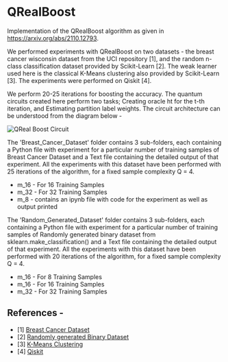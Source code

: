 # QRealBoost
Implementation of the QRealBoost algorithm as given in https://arxiv.org/abs/2110.12793.

We performed experiments with QRealBoost on two datasets - the breast cancer wisconsin dataset from the UCI
repository [1], and the random n-class classification dataset provided by Scikit-Learn [2]. The weak learner used here is the classical K-Means clustering also provided by Scikit-Learn [3]. The experiments were performed on Qiskit [4].

We perform 20-25 iterations for boosting the accuracy. The quantum circuits created here perform two tasks; Creating oracle ht for the t-th iteration, and Estimating partition label weights. The circuit architecture can be understood from the diagram below -

![QReal Boost Circuit](https://user-images.githubusercontent.com/78695257/154253475-8529c2f3-f755-451a-91c0-f0f83dc6916e.PNG)

The 'Breast_Cancer_Dataset' folder contains 3 sub-folders, each containing a Python file with experiment for a particular number of training samples of Breast Cancer Dataset and a Text file containing the detailed output of that experiment. All the experiments with this dataset have been performed with 25 iterations of the algorithm, for a fixed sample complexity Q = 4.

- m_16 - For 16 Training Samples
- m_32 - For 32 Training Samples
- m_8 - contains an ipynb file with code for the experiment as well as output printed

The 'Random_Generated_Dataset' folder contains 3 sub-folders, each containing a Python file with experiment for a particular number of training samples of Randomly generated binary dataset from sklearn.make_classification() and a Text file containing the detailed output of that experiment. All the experiments with this dataset have been performed with 20 iterations of the algorithm, for a fixed sample complexity Q = 4.

- m_16 - For 8 Training Samples
- m_16 - For 16 Training Samples
- m_32 - For 32 Training Samples

## References - 
- [1] [Breast Cancer Dataset](https://scikit-learn.org/stable/modules/generated/sklearn.datasets.load_breast_cancer.html)
- [2] [Randomly generated Binary Dataset](https://scikit-learn.org/stable/modules/generated/sklearn.datasets.make_classification.html)
- [3] [K-Means Clustering](https://scikit-learn.org/stable/modules/generated/sklearn.cluster.KMeans.html)
- [4] [Qiskit](https://qiskit.org/)
